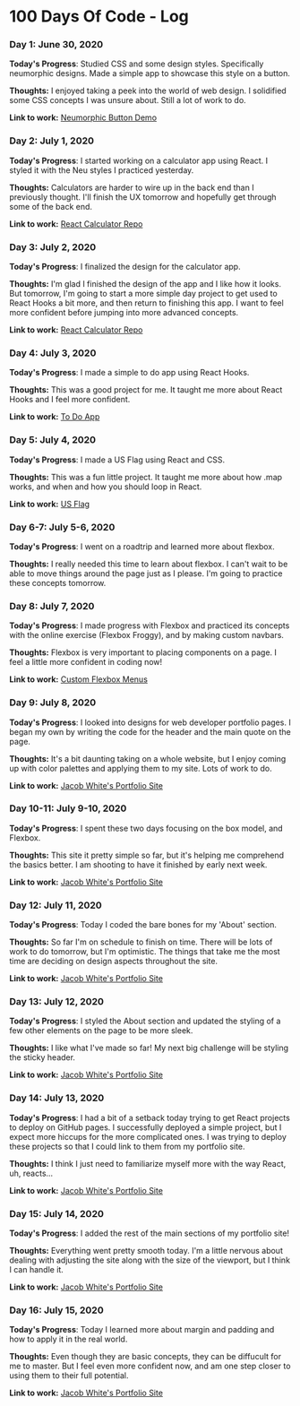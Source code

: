 # 100 Days Of Code - Log

### Day 1: June 30, 2020 
**Today's Progress**: Studied CSS and some design styles. Specifically neumorphic designs. Made a simple app to showcase this style on a button. 

**Thoughts:** I enjoyed taking a peek into the world of web design. I solidified some CSS concepts I was unsure about. Still a lot of work to do. 

**Link to work:** [Neumorphic Button Demo](https://jacoberick.github.io/neumorphic-demo/)

### Day 2: July 1, 2020 
**Today's Progress**: I started working on a calculator app using React. I styled it with the Neu styles I practiced yesterday. 

**Thoughts:** Calculators are harder to wire up in the back end than I previously thought. I'll finish the UX tomorrow and hopefully get through some of the back end.  

**Link to work:** [React Calculator Repo](https://github.com/jacoberick/react-calculator)

### Day 3: July 2, 2020 
**Today's Progress**: I finalized the design for the calculator app. 

**Thoughts:** I'm glad I finished the design of the app and I like how it looks. But tomorrow, I'm going to start a more simple day project to get used to React Hooks a bit more, and then return to finishing this app. I want to feel more confident before jumping into more advanced concepts. 

**Link to work:** [React Calculator Repo](https://github.com/jacoberick/react-calculator)

### Day 4: July 3, 2020 
**Today's Progress**: I made a simple to do app using React Hooks.  

**Thoughts:** This was a good project for me. It taught me more about React Hooks and I feel more confident. 

**Link to work:** [To Do App](https://github.com/jacoberick/to-do-list)

### Day 5: July 4, 2020 
**Today's Progress**: I made a US Flag using React and CSS. 

**Thoughts:** This was a fun little project. It taught me more about how .map works, and when and how you should loop in React. 

**Link to work:** [US Flag](https://github.com/jacoberick/us-flag-react)

### Day 6-7: July 5-6, 2020 
**Today's Progress**: I went on a roadtrip and learned more about flexbox. 

**Thoughts:** I really needed this time to learn about flexbox. I can't wait to be able to move things around the page just as I please. I'm going to practice these concepts tomorrow. 

### Day 8: July 7, 2020 
**Today's Progress**: I made progress with Flexbox and practiced its concepts with the online exercise (Flexbox Froggy), and by making custom navbars. 

**Thoughts:** Flexbox is very important to placing components on a page. I feel a little more confident in coding now!

**Link to work:** [Custom Flexbox Menus](https://twitter.com/jacobwhitedev/status/1280751806503694336?s=20)

### Day 9: July 8, 2020 
**Today's Progress**: I looked into designs for web developer portfolio pages. I began my own by writing the code for the header and the main quote on the page.  

**Thoughts:** It's a bit daunting taking on a whole website, but I enjoy coming up with color palettes and applying them to my site. Lots of work to do. 

**Link to work:** [Jacob White's Portfolio Site](https://github.com/jacoberick/jacob-white-portfolio-site)

### Day 10-11: July 9-10, 2020 
**Today's Progress**: I spent these two days focusing on the box model, and Flexbox. 

**Thoughts:** This site it pretty simple so far, but it's helping me comprehend the basics better. I am shooting to have it finished by early next week. 

**Link to work:** [Jacob White's Portfolio Site](https://github.com/jacoberick/jacob-white-portfolio-site)

### Day 12: July 11, 2020 
**Today's Progress**: Today I coded the bare bones for my 'About' section. 

**Thoughts:** So far I'm on schedule to finish on time. There will be lots of work to do tomorrow, but I'm optimistic. The things that take me the most time are deciding on design aspects throughout the site. 

**Link to work:** [Jacob White's Portfolio Site](https://github.com/jacoberick/jacob-white-portfolio-site)

### Day 13: July 12, 2020 
**Today's Progress**: I styled the About section and updated the styling of a few other elements on the page to be more sleek.  

**Thoughts:** I like what I've made so far! My next big challenge will be styling the sticky header. 

**Link to work:** [Jacob White's Portfolio Site](https://github.com/jacoberick/jacob-white-portfolio-site)


### Day 14: July 13, 2020 
**Today's Progress**: I had a bit of a setback today trying to get React projects to deploy on GitHub pages. I successfully deployed a simple project, but I expect more hiccups for the more complicated ones. I was trying to deploy these projects so that I could link to them from my portfolio site. 

**Thoughts:** I think I just need to familiarize myself more with the way React, uh, reacts...

**Link to work:** [Jacob White's Portfolio Site](https://github.com/jacoberick/jacob-white-portfolio-site)

### Day 15: July 14, 2020 
**Today's Progress**: I added the rest of the main sections of my portfolio site! 

**Thoughts:** Everything went pretty smooth today. I'm a little nervous about dealing with adjusting the site along with the size of the viewport, but I think I can handle it. 

**Link to work:** [Jacob White's Portfolio Site](https://github.com/jacoberick/jacob-white-portfolio-site)

### Day 16: July 15, 2020 
**Today's Progress**: Today I learned more about margin and padding and how to apply it in the real world. 

**Thoughts:** Even though they are basic concepts, they can be diffucult for me to master. But I feel even more confident now, and am one step closer to using them to their full potential. 

**Link to work:** [Jacob White's Portfolio Site](https://github.com/jacoberick/jacob-white-portfolio-site)


